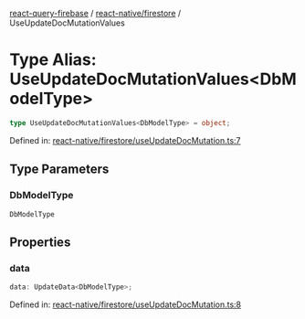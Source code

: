 [react-query-firebase](../../../modules.md) / [react-native/firestore](../index.md) / UseUpdateDocMutationValues

# Type Alias: UseUpdateDocMutationValues\<DbModelType\>

```ts
type UseUpdateDocMutationValues<DbModelType> = object;
```

Defined in: [react-native/firestore/useUpdateDocMutation.ts:7](https://github.com/vpishuk/react-query-firebase/blob/10e2945f75363a784c3dfc0e90b9f7a489dcc848/react-native/firestore/useUpdateDocMutation.ts#L7)

## Type Parameters

### DbModelType

`DbModelType`

## Properties

### data

```ts
data: UpdateData<DbModelType>;
```

Defined in: [react-native/firestore/useUpdateDocMutation.ts:8](https://github.com/vpishuk/react-query-firebase/blob/10e2945f75363a784c3dfc0e90b9f7a489dcc848/react-native/firestore/useUpdateDocMutation.ts#L8)
